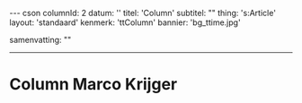 --- cson
columnId:       2
datum:          ''
titel:          'Column'
subtitel:       ""
thing:          's:Article'
layout:         'standaard'
kenmerk:        'ttColumn'
bannier:        'bg_ttime.jpg'

samenvatting:   ""

---


# Column Marco Krijger
